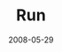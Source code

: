 ---
layout: music 
title: "Run"
date: 2008-05-29 
description: "Song from the \"Context\" series about running to those who are hurting."
audio: "http://s3.amazonaws.com/crossroads-media/music/audio/Run.mp3"
audio-duration: "05:13"
src: "http://s3.amazonaws.com/crossroads-media/images/runbanner.jpg"
---